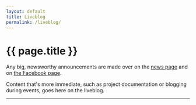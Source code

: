 ```yaml
---
layout: default
title: Liveblog
permalink: /liveblog/
---
```

# {{ page.title }}

Any big, newsworthy announcements are made over on the [news page](/news/) and on [the Facebook page](https://www.facebook.com/HobartMakers/).

Content that's more immediate, such as project documentation or blogging during events, goes here on the liveblog.

---

<matrix-live 
    homeserver="https://matrix.scriptforge.org:8448"
    room="!UWNIUBMwwzDWdavLDB:scriptforge.org" 
    initial-load="60" 
    show-footer="false"></matrix-live>

